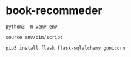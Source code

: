 # book-recommeder

`python3 -m venv env`

`source env/bin/script`

`pip3 install flask flask-sqlalchemy gunicorn`